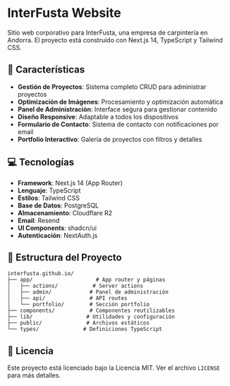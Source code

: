 # InterFusta Website

Sitio web corporativo para InterFusta, una empresa de carpintería en Andorra. El proyecto está construido con Next.js 14, TypeScript y Tailwind CSS.

## 🚀 Características

- **Gestión de Proyectos**: Sistema completo CRUD para administrar proyectos
- **Optimización de Imágenes**: Procesamiento y optimización automática
- **Panel de Administración**: Interface segura para gestionar contenido
- **Diseño Responsive**: Adaptable a todos los dispositivos
- **Formulario de Contacto**: Sistema de contacto con notificaciones por email
- **Portfolio Interactivo**: Galería de proyectos con filtros y detalles

## 💻 Tecnologías

- **Framework**: Next.js 14 (App Router)
- **Lenguaje**: TypeScript
- **Estilos**: Tailwind CSS
- **Base de Datos**: PostgreSQL
- **Almacenamiento**: Cloudflare R2
- **Email**: Resend
- **UI Components**: shadcn/ui
- **Autenticación**: NextAuth.js

## 📁 Estructura del Proyecto

```
interfusta.github.io/
├── app/                    # App router y páginas
│   ├── actions/           # Server actions
│   ├── admin/            # Panel de administración
│   ├── api/              # API routes
│   └── portfolio/        # Sección portfolio
├── components/           # Componentes reutilizables
├── lib/                 # Utilidades y configuración
├── public/              # Archivos estáticos
└── types/              # Definiciones TypeScript
```
## 📄 Licencia

Este proyecto está licenciado bajo la Licencia MIT. Ver el archivo `LICENSE` para más detalles.